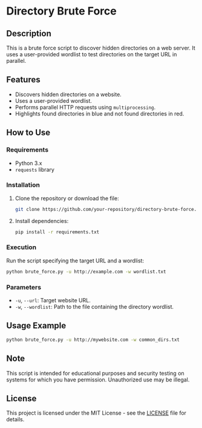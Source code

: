 # Directory Brute Force

## Description
This is a brute force script to discover hidden directories on a web server. It uses a user-provided wordlist to test directories on the target URL in parallel.

## Features
- Discovers hidden directories on a website.
- Uses a user-provided wordlist.
- Performs parallel HTTP requests using `multiprocessing`.
- Highlights found directories in blue and not found directories in red.

## How to Use
### Requirements
- Python 3.x
- `requests` library

### Installation
1. Clone the repository or download the file:
   ```bash
   git clone https://github.com/your-repository/directory-brute-force.git
   ```
2. Install dependencies:
   ```bash
   pip install -r requirements.txt
   ```

### Execution
Run the script specifying the target URL and a wordlist:
```bash
python brute_force.py -u http://example.com -w wordlist.txt
```

### Parameters
- `-u`, `--url`: Target website URL.
- `-w`, `--wordlist`: Path to the file containing the directory wordlist.

## Usage Example
```bash
python brute_force.py -u http://mywebsite.com -w common_dirs.txt
```

## Note
This script is intended for educational purposes and security testing on systems for which you have permission. Unauthorized use may be illegal.

## License
This project is licensed under the MIT License - see the [LICENSE](LICENSE) file for details.

